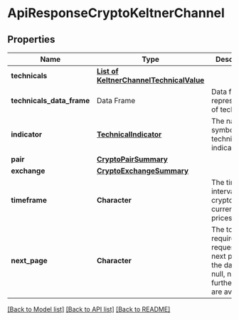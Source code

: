 # ApiResponseCryptoKeltnerChannel

[//]: # (CLASS:IntrinioSDK::ApiResponseCryptoKeltnerChannel)

[//]: # (KIND:object)

## Properties

[//]: # (START_DEFINITION)

Name | Type | Description
------------ | ------------- | -------------
**technicals** | [**List of KeltnerChannelTechnicalValue**](KeltnerChannelTechnicalValue.md) |  &nbsp;
**technicals_data_frame** | Data Frame | Data frame representation of technicals
**indicator** | [**TechnicalIndicator**](TechnicalIndicator.md) | The name and symbol of the technical indicator &nbsp;
**pair** | [**CryptoPairSummary**](CryptoPairSummary.md) |  &nbsp;
**exchange** | [**CryptoExchangeSummary**](CryptoExchangeSummary.md) |  &nbsp;
**timeframe** | **Character** | The time interval for the crypto currency prices &nbsp;
**next_page** | **Character** | The token required to request the next page of the data. If null, no further results are available. &nbsp;

[//]: # (END_DEFINITION)


[//]: # (CONTAINED_CLASS:IntrinioSDK::KeltnerChannelTechnicalValue)


[//]: # (CONTAINED_CLASS:IntrinioSDK::TechnicalIndicator)


[//]: # (CONTAINED_CLASS:IntrinioSDK::CryptoPairSummary)


[//]: # (CONTAINED_CLASS:IntrinioSDK::CryptoExchangeSummary)


[[Back to Model list]](../README.md#documentation-for-models) [[Back to API list]](../README.md#documentation-for-api-endpoints) [[Back to README]](../README.md)


